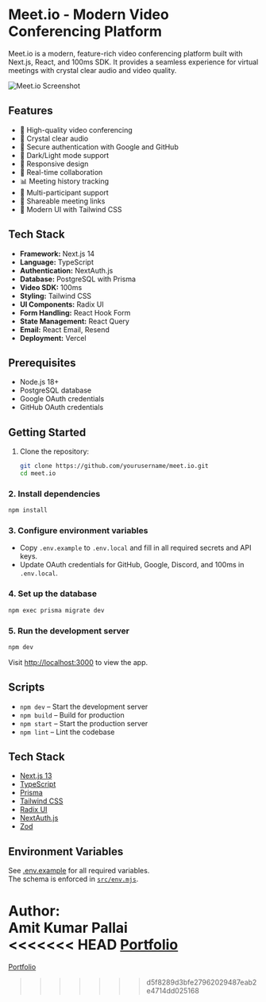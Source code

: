 # Meet.io - Modern Video Conferencing Platform

Meet.io is a modern, feature-rich video conferencing platform built with Next.js, React, and 100ms SDK. It provides a seamless experience for virtual meetings with crystal clear audio and video quality.

![Meet.io Screenshot](public/web-shot.png)

## Features

- 🎥 High-quality video conferencing
- 🎤 Crystal clear audio
- 🔐 Secure authentication with Google and GitHub
- 🌙 Dark/Light mode support
- 📱 Responsive design
- 🔄 Real-time collaboration
- 📊 Meeting history tracking
- 👥 Multi-participant support
- 🔗 Shareable meeting links
- 🎨 Modern UI with Tailwind CSS

## Tech Stack

- **Framework:** Next.js 14
- **Language:** TypeScript
- **Authentication:** NextAuth.js
- **Database:** PostgreSQL with Prisma
- **Video SDK:** 100ms
- **Styling:** Tailwind CSS
- **UI Components:** Radix UI
- **Form Handling:** React Hook Form
- **State Management:** React Query
- **Email:** React Email, Resend
- **Deployment:** Vercel

## Prerequisites

- Node.js 18+ 
- PostgreSQL database
- Google OAuth credentials
- GitHub OAuth credentials

## Getting Started

1. Clone the repository:
   ```bash
   git clone https://github.com/yourusername/meet.io.git
   cd meet.io
   ```

### 2. Install dependencies

```sh
npm install
```

### 3. Configure environment variables

- Copy `.env.example` to `.env.local` and fill in all required secrets and API keys.
- Update OAuth credentials for GitHub, Google, Discord, and 100ms in `.env.local`.

### 4. Set up the database

```sh
npm exec prisma migrate dev
```

### 5. Run the development server

```sh
npm dev
```

Visit [http://localhost:3000](http://localhost:3000) to view the app.

## Scripts

- `npm dev` – Start the development server
- `npm build` – Build for production
- `npm start` – Start the production server
- `npm lint` – Lint the codebase

## Tech Stack

- [Next.js 13](https://nextjs.org/)
- [TypeScript](https://www.typescriptlang.org/)
- [Prisma](https://www.prisma.io/)
- [Tailwind CSS](https://tailwindcss.com/)
- [Radix UI](https://www.radix-ui.com/)
- [NextAuth.js](https://next-auth.js.org/)
- [Zod](https://zod.dev/)

## Environment Variables

See [.env.example](.env.example) for all required variables.  
The schema is enforced in [`src/env.mjs`](src/env.mjs).

**Author:**  
Amit Kumar Pallai  
<<<<<<< HEAD
[Portfolio](https://amitpallai.vercel.app)
=======
[Portfolio](https://amitpallai.vercel.app)
>>>>>>> d5f8289d3bfe27962029487eab2e4714dd025168
